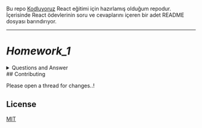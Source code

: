 Bu repo [Kodluyoruz](https://www.kodluyoruz.org/) React eğitimi için hazırlamış olduğum repodur. İçerisinde React ödevlerinin soru ve cevaplarını içeren bir adet README dosyası barındırıyor.

---

# _Homework_1_

<details close>
<summary>Questions and Answer</summary>

- Bu fonksiyon **"async"** olarak tanımlanmalı ve default olarak dışa aktarılmalıdır. Fonksiyonun içindeki asenkron fonksiyonlar **"await"** ile tanımlanmalıdır.
- Fonksiyon **Number** tipinde tek parametre alır. Bu parametre **user id**'yi belirtir.
- Fonksiyonun görevi aşağıdaki endpoint'e giderek parametrede verilen user id ile ilgili kullanıcının verilerini çekmek olmalı. İstekleri **"axios"** kütüphanesini kullanarak yapmanız gerekiyor. İsteği yaparken aşağıdaki endpointin sonundaki rakamı parametrede gelen user id'ile değiştirmeniz gerekiyor.

  [https://jsonplaceholder.typicode.com/users/1](https://jsonplaceholder.typicode.com/users/1)

- Yine aynı fonksiyonun içerisinde ve yine aynı user id için bir de "posts" isteği yapılmalıdır.İsteği yaparken aşağıdaki endpoint'in sonundaki rakamı parametrede gelen user id'ile değiştirmeniz gerekiyor.

  [https://jsonplaceholder.typicode.com/posts?userId=1](https://jsonplaceholder.typicode.com/posts?userId=1)

- Artık elimizde kullanıcı bilgileri ve bu kullanıcının post'ları var. Bu iki veriyi birleştirip return edin. Birleştirme sonucunda elinizde aşağıdaki gibi bir obje bulunması gerekiyor.

  ```
  {
  	id: 1,
  	name: "Leanne Graham",
  	username: "Bret",
  	email: "Sincere@april.biz",
  	address: {
  		street: "Kulas Light",
  		suite: "Apt. 556",
  		city: "Gwenborough",
  		zipcode: "92998-3874",
  		geo: {
  			lat: "-37.3159",
  			lng: "81.1496"
  		}
  	},
  	phone: "1-770-736-8031 x56442",
  	website: "hildegard.org",
  	company: {
  		name: "Romaguera-Crona",
  		catchPhrase: "Multi-layered client-server neural-net",
  		bs: "harness real-time e-markets"
  	},
  	posts: [{
  		userId: 1,
  		id: 1,
  		title: "sunt aut facere repellat",
  		body: "quia et suscipit suscipit recusandae"
  	}]
  }
  ```

- "app.js" dosyasına yazmış olduğunuz "getData" isimli fonksiyonu "import" edin.
  Bir alt satırda bu fonksiyonu çalıştırın ve gelen sonucu log'layın.

```javascript
// -------request.js dosya içeriğidir-------

import axios from "axios";

export default async function getData(id) {
  let { data: users } = await axios(
    "https://jsonplaceholder.typicode.com/users/" + id
  );
  let { data: posts } = await axios(
    "https://jsonplaceholder.typicode.com/posts/" + id
  );

  console.log("users", users);
  console.log("posts", posts);
}
```

```javascript
//  -------app.js dosya içeriğidir-------

import getData from "./request.js";

getData(1);
```

</details>
## Contributing

Please open a thread for changes..!

## License

[MIT](https://choosealicense.com/licenses/mit/)
